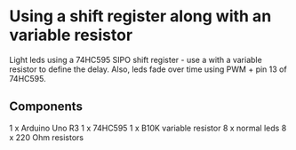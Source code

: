 Using a shift register along with an variable resistor
======================================================

Light leds using a 74HC595 SIPO shift register - use a with a variable resistor to define the delay.
Also, leds fade over time using PWM + pin 13 of 74HC595.

Components
----------

1 x Arduino Uno R3
1 x 74HC595
1 x B10K variable resistor
8 x normal leds
8 x 220 Ohm resistors 



